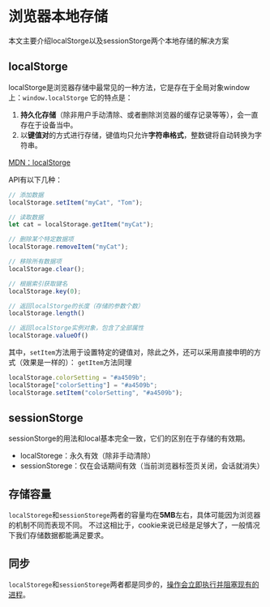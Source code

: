 # 浏览器本地存储
本文主要介绍localStorge以及sessionStorge两个本地存储的解决方案

## localStorge
localStorge是浏览器存储中最常见的一种方法，它是存在于全局对象window上：`window.localStorge`
它的特点是：
1. **持久化存储**（除非用户手动清除、或者删除浏览器的缓存记录等等），会一直存在于设备当中。
2. 以**键值对**的方式进行存储，键值均只允许**字符串格式**，整数键将自动转换为字符串。

[MDN：localStorge](https://developer.mozilla.org/zh-CN/docs/Web/API/Window/localStorage)

API有以下几种：

```javascript
// 添加数据
localStorage.setItem("myCat", "Tom");

// 读取数据
let cat = localStorage.getItem("myCat");

// 删除某个特定数据项
localStorage.removeItem("myCat");

// 移除所有数据项
localStorage.clear();

// 根据索引获取键名
localStorage.key(0);

// 返回localStorge的长度（存储的参数个数）
localStorage.length()

// 返回localStorge实例对象，包含了全部属性
localStorage.valueOf()

```

其中，`setItem`方法用于设置特定的键值对，除此之外，还可以采用直接申明的方式（效果是一样的）：
`getItem`方法同理

```javascript
localStorage.colorSetting = "#a4509b";
localStorage["colorSetting"] = "#a4509b";
localStorage.setItem("colorSetting", "#a4509b");
```

## sessionStorge

sessionStorge的用法和local基本完全一致，它们的区别在于存储的有效期。

- localStorege：永久有效（除非手动清除）
- sessionStorege：仅在会话期间有效（当前浏览器标签页关闭，会话就消失）

## 存储容量
`localStorege`和`sessionStorege`两者的容量均在**5MB**左右，具体可能因为浏览器的机制不同而表现不同。
不过这相比于，cookie来说已经是足够大了，一般情况下我们存储数据都能满足要求。

## 同步
`localStorege`和`sessionStorege`两者都是同步的，<u>操作会立即执行并阻塞现有的进程</u>。